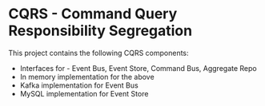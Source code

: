 # CQRS - Command Query Responsibility Segregation

This project contains the following CQRS components:

* Interfaces for  - Event Bus, Event Store, Command Bus, Aggregate Repo
* In memory implementation for the above
* Kafka implementation for Event Bus
* MySQL implementation for Event Store


